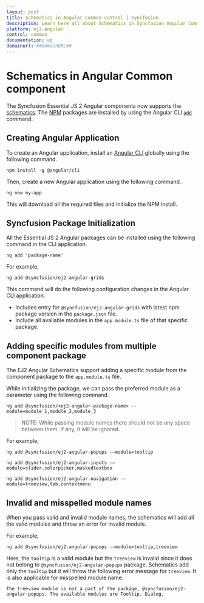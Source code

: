 ```yaml
---
layout: post
title: Schematics in Angular Common control | Syncfusion
description: Learn here all about Schematics in Syncfusion Angular Common control of Syncfusion Essential JS 2 and more.
platform: ej2-angular
control: common
documentation: ug
domainurl: ##DomainURL##
---
```


# Schematics in Angular Common component

The Syncfusion Essential JS 2 Angular components now supports the
[schematics](https://blog.angular.io/schematics-an-introduction-dc1dfbc2a2b2?gi=d47ecc14b7ed).
The [NPM](https://www.npmjs.com/search?q=@syncfusion/ej2-angular) packages are installed by using the Angular CLI
 [`add`](https://github.com/angular/angular-cli/wiki/add/) command.

## Creating Angular Application

To create an Angular application, install an [Angular CLI](https://github.com/angular/angular-cli) globally using the following
command.

```
npm install -g @angular/cli
```

Then, create a new Angular application using the following command.

```
ng new my-app
```

This will download all the required files and initialize the NPM install.

## Syncfusion Package Initialization

All the Essential JS 2 Angular packages can be installed using the following command in the CLI application.

```
ng add 'package-name'
```

For example,

```
ng add @syncfusion/ej2-angular-grids
```

This command will do the following configuration changes in the Angular CLI application.

* Includes entry for `@syncfusion/ej2-angular-grids` with latest npm package version in the `package.json` file.
* Include all available modules in the `app.module.ts` file of that specific package.

## Adding specific modules from multiple component package

The EJ2 Angular Schematics support adding a specific module from the component package to the `app.module.ts` file.

While initializing the package, we can pass the preferred module as a parameter using the following command.

```
ng add @syncfusion/<ej2-angular-package-name> --module=module_1,module_2,module_3
```

> NOTE: While passing module names there should not be any space between them. If any, it will be ignored.

For example,

```
ng add @syncfusion/ej2-angular-popups -–module=tooltip
```

```
ng add @syncfusion/ej2-angular-inputs -–module=slider,colorpicker,maskedtextbox
```

```
ng add @syncfusion/ej2-angular-navigation -–module=treeview,tab,contextmenu
```

## Invalid and misspelled module names

When you pass valid and invalid module names, the schematics will add all the valid modules and throw an error for
invalid module.

For example,

```
ng add @syncfusion/ej2-angular-popups -–module=tooltip,treeview
```

Here, the `tooltip` is a valid module but the `treeview` is invalid since it does not belong to
`@syncfusion/ej2-angular-popups` package. Schematics add only the `tooltip` but it will throw the following error message
for `treeview`. It is also applicable for misspelled module name.

```
The treeview module is not a part of the package, @syncfusion/ej2-angular-popups. The available modules are Tooltip, Dialog.
```
